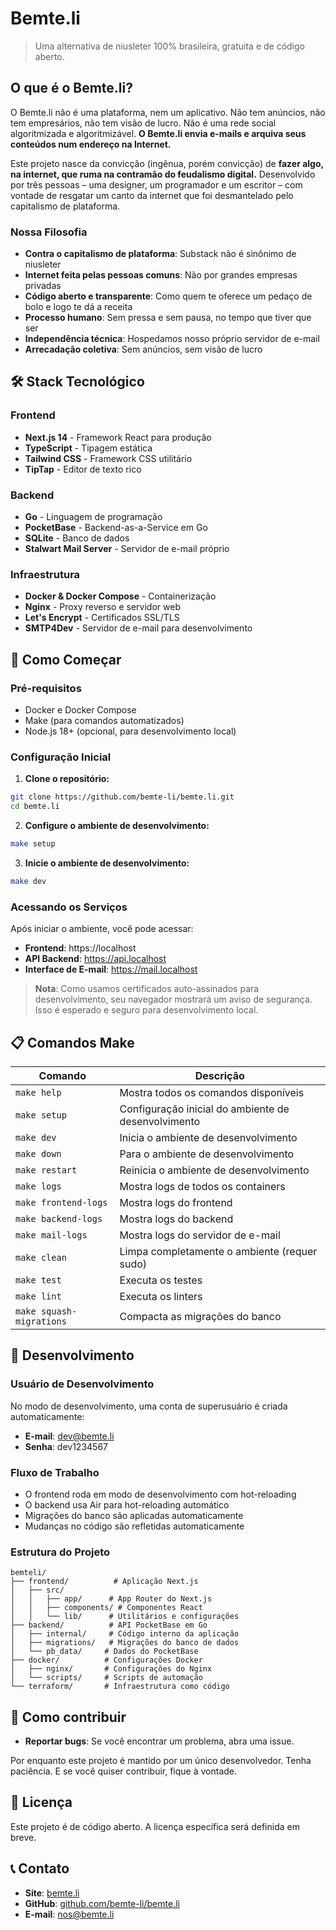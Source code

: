 # Bemte.li

> Uma alternativa de niusleter 100% brasileira, gratuita e de código aberto.

## O que é o Bemte.li?

O Bemte.li não é uma plataforma, nem um aplicativo. Não tem anúncios, não tem empresários, não tem visão de lucro. Não é uma rede social algoritmizada e algoritmizável. **O Bemte.li envia e-mails e arquiva seus conteúdos num endereço na Internet.**

Este projeto nasce da convicção (ingênua, porém convicção) de **fazer algo, na internet, que ruma na contramão do feudalismo digital.** Desenvolvido por três pessoas – uma designer, um programador e um escritor – com vontade de resgatar um canto da internet que foi desmantelado pelo capitalismo de plataforma.

### Nossa Filosofia

- **Contra o capitalismo de plataforma**: Substack não é sinônimo de niusleter
- **Internet feita pelas pessoas comuns**: Não por grandes empresas privadas
- **Código aberto e transparente**: Como quem te oferece um pedaço de bolo e logo te dá a receita
- **Processo humano**: Sem pressa e sem pausa, no tempo que tiver que ser
- **Independência técnica**: Hospedamos nosso próprio servidor de e-mail
- **Arrecadação coletiva**: Sem anúncios, sem visão de lucro

## 🛠 Stack Tecnológico

### Frontend
- **Next.js 14** - Framework React para produção
- **TypeScript** - Tipagem estática
- **Tailwind CSS** - Framework CSS utilitário
- **TipTap** - Editor de texto rico

### Backend
- **Go** - Linguagem de programação
- **PocketBase** - Backend-as-a-Service em Go
- **SQLite** - Banco de dados
- **Stalwart Mail Server** - Servidor de e-mail próprio

### Infraestrutura
- **Docker & Docker Compose** - Containerização
- **Nginx** - Proxy reverso e servidor web
- **Let's Encrypt** - Certificados SSL/TLS
- **SMTP4Dev** - Servidor de e-mail para desenvolvimento

## 🚀 Como Começar

### Pré-requisitos

- Docker e Docker Compose
- Make (para comandos automatizados)
- Node.js 18+ (opcional, para desenvolvimento local)

### Configuração Inicial

1. **Clone o repositório:**
```bash
git clone https://github.com/bemte-li/bemte.li.git
cd bemte.li
```

2. **Configure o ambiente de desenvolvimento:**
```bash
make setup
```

3. **Inicie o ambiente de desenvolvimento:**
```bash
make dev
```

### Acessando os Serviços

Após iniciar o ambiente, você pode acessar:

- **Frontend**: https://localhost
- **API Backend**: https://api.localhost  
- **Interface de E-mail**: https://mail.localhost

> **Nota**: Como usamos certificados auto-assinados para desenvolvimento, seu navegador mostrará um aviso de segurança. Isso é esperado e seguro para desenvolvimento local.

## 📋 Comandos Make

| Comando | Descrição |
|---------|-----------|
| `make help` | Mostra todos os comandos disponíveis |
| `make setup` | Configuração inicial do ambiente de desenvolvimento |
| `make dev` | Inicia o ambiente de desenvolvimento |
| `make down` | Para o ambiente de desenvolvimento |
| `make restart` | Reinicia o ambiente de desenvolvimento |
| `make logs` | Mostra logs de todos os containers |
| `make frontend-logs` | Mostra logs do frontend |
| `make backend-logs` | Mostra logs do backend |
| `make mail-logs` | Mostra logs do servidor de e-mail |
| `make clean` | Limpa completamente o ambiente (requer sudo) |
| `make test` | Executa os testes |
| `make lint` | Executa os linters |
| `make squash-migrations` | Compacta as migrações do banco |

## 🔧 Desenvolvimento

### Usuário de Desenvolvimento

No modo de desenvolvimento, uma conta de superusuário é criada automaticamente:
- **E-mail**: dev@bemte.li
- **Senha**: dev1234567

### Fluxo de Trabalho

- O frontend roda em modo de desenvolvimento com hot-reloading
- O backend usa Air para hot-reloading automático
- Migrações do banco são aplicadas automaticamente
- Mudanças no código são refletidas automaticamente

### Estrutura do Projeto

```
bemteli/
├── frontend/          # Aplicação Next.js
│   ├── src/
│   │   ├── app/      # App Router do Next.js
│   │   ├── components/ # Componentes React
│   │   └── lib/      # Utilitários e configurações
├── backend/          # API PocketBase em Go
│   ├── internal/     # Código interno da aplicação
│   ├── migrations/   # Migrações do banco de dados
│   └── pb_data/     # Dados do PocketBase
├── docker/          # Configurações Docker
│   ├── nginx/       # Configurações do Nginx
│   └── scripts/     # Scripts de automação
└── terraform/       # Infraestrutura como código
```

## 🤝 Como contribuir

- **Reportar bugs**: Se você encontrar um problema, abra uma issue.

Por enquanto este projeto é mantido por um único desenvolvedor. Tenha paciência. E se você quiser contribuir, fique à vontade.

## 📝 Licença

Este projeto é de código aberto. A licença específica será definida em breve.

## 📞 Contato

- **Site**: [bemte.li](https://bemte.li)
- **GitHub**: [github.com/bemte-li/bemte.li](https://github.com/bemte-li/bemte.li)
- **E-mail**: [nos@bemte.li](mailto:nos@bemte.li)

